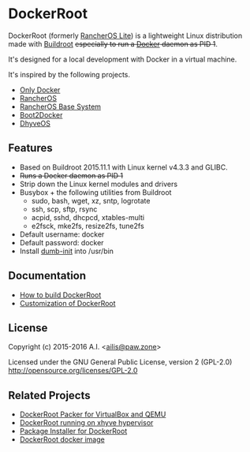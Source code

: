 # DockerRoot

DockerRoot (formerly [RancherOS Lite](https://github.com/ailispaw/rancheros-lite)) is a lightweight Linux distribution made with [Buildroot](http://buildroot.uclibc.org/) ~~especially to run a [Docker](https://www.docker.com/) daemon as PID 1~~.

It's designed for a local development with Docker in a virtual machine.

It's inspired by the following projects.

- [Only Docker](https://github.com/ibuildthecloud/only-docker)
- [RancherOS](https://github.com/rancherio/os)
- [RancherOS Base System](https://github.com/rancher/os-base)
- [Boot2Docker](https://github.com/boot2docker/boot2docker)
- [DhyveOS](https://github.com/nlf/dhyve-os)

## Features

- Based on Buildroot 2015.11.1 with Linux kernel v4.3.3 and GLIBC.
- ~~Runs a Docker daemon as PID 1~~
- Strip down the Linux kernel modules and drivers
- Busybox + the following utilities from Buildroot
	- sudo, bash, wget, xz, sntp, logrotate
	- ssh, scp, sftp, rsync
	- acpid, sshd, dhcpcd, xtables-multi
	- e2fsck, mke2fs, resize2fs, tune2fs
- Default username: docker
- Default password: docker
- Install [dumb-init](https://github.com/Yelp/dumb-init) into /usr/bin

## Documentation

- [How to build DockerRoot](https://github.com/ailispaw/docker-root/blob/master/docs/build.md)
- [Customization of DockerRoot](https://github.com/ailispaw/docker-root/blob/master/docs/customization.md)

## License

Copyright (c) 2015-2016 A.I. &lt;ailis@paw.zone&gt;

Licensed under the GNU General Public License, version 2 (GPL-2.0)  
http://opensource.org/licenses/GPL-2.0

## Related Projects

- [DockerRoot Packer for VirtualBox and QEMU](https://github.com/ailispaw/docker-root-packer)
- [DockerRoot running on xhyve hypervisor](https://github.com/ailispaw/docker-root-xhyve)
- [Package Installer for DockerRoot](https://github.com/ailispaw/docker-root-pkg)
- [DockerRoot docker image](https://github.com/ailispaw/docker-root-docker-image)
